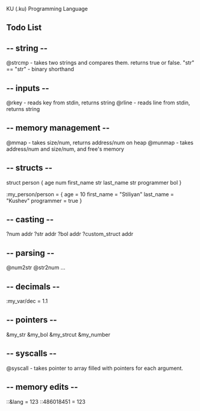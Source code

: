 KU (.ku) Programming Language

## Todo List

-- string --
------------

@strcmp - takes two strings and compares them. returns true or false.
"str" == "str" - binary shorthand

-- inputs --
------------
@rkey - reads key from stdin, returns string
@rline - reads line from stdin, returns string

-- memory management --
-----------------------

@mmap - takes size/num, returns address/num on heap
@munmap - takes address/num and size/num, and free's memory

-- structs --
-------------

struct person {
    age num
    first_name str
    last_name str
    programmer bol
}

:my_person/person = {
    age = 10
    first_name = "Stiliyan"
    last_name = "Kushev"
    programmer = true
}

-- casting --
-------------

?num addr
?str addr
?bol addr
?custom_struct addr

-- parsing --
-------------

@num2str 
@str2num
...

-- decimals --
--------------

:my_var/dec = 1.1

-- pointers --
--------------

&my_str
&my_bol
&my_strcut
&my_number

-- syscalls --
--------------
@syscall - takes pointer to array filled with pointers for each argument.

-- memory edits --
------------------

::&lang = 123
::486018451 = 123